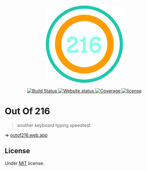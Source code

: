 <p align="center">
    <img src="./public/logo.png"/>
</p>

<p align="center">
    <a href="https://github.com/blyndusk/front-end-starter/actions">
        <img alt="Build Status" src="https://github.com/blyndusk/front-end-starter/workflows/Main%20Workflow/badge.svg" />
    </a>
    <a href="https://outof216.web.app">
        <img alt="Website status" src="https://img.shields.io/website?url=https%3A%2F%2Foutof216.web.app"/>
    </a>
    <a href="https://codecov.io/gh/blyndusk/outof216">
        <img alt="Coverage" src="https://img.shields.io/codecov/c/github/blyndusk/outof216"/>
    </a>
    <a href="https://github.com/blyndusk/outof216/blob/master/LICENSE">
        <img src="https://img.shields.io/github/license/blyndusk/outof216" alt="license"/>
    </a>
</p>

# Out Of 216

> another keyboard typing speedtest

=> [outof216.web.app](https://outof216.web.app)


## License

Under [MIT](https://github.com/blyndusk/node-typescript-starter/blob/master/LICENSE) license.
